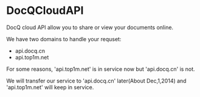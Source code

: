 DocQCloudAPI
============

DocQ cloud API allow you to share or view your documents online.

We have two domains to handle your requset:

* api.docq.cn
* api.top1m.net

For some reasons, 'api.top1m.net' is in service now but 'api.docq.cn' is not.

We will transfer our service to 'api.docq.cn' later(About Dec,1,2014) and 'api.top1m.net' will keep in service.
